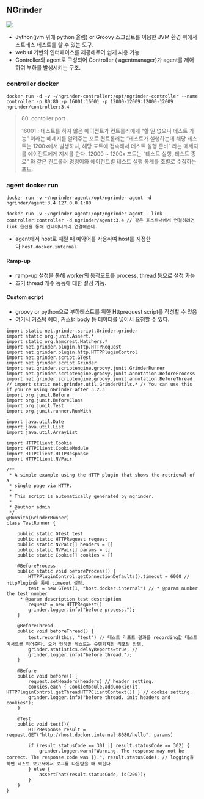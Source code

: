 ## NGrinder

![](https://img1.daumcdn.net/thumb/R1280x0/?scode=mtistory2&fname=https%3A%2F%2Fblog.kakaocdn.net%2Fdn%2FbhFzuS%2FbtqW4iklhOC%2FKdvOzva7ZFkdPEn8yzuY91%2Fimg.png)

- Jython(jvm 위에 python 올림) or Groovy 스크립트를 이용한 JVM 환경 위에서 스트레스 테스트를 할 수 있는 도구.
- web ui 기반의 인터페이스를 제공해주어 쉽게 사용 가능.
- Controller와  agent로 구성되어 Controller ( agentmanager)가 agent를 제어하여 부하를 발생시키는 구조.



### controller docker

```
docker run -d -v ~/ngrinder-controller:/opt/ngrinder-controller --name controller -p 80:80 -p 16001:16001 -p 12000-12009:12000-12009 ngrinder/controller:3.4
```

> 80: contoller port
>
> 16001 : 테스트를 하지 않은 에이전트가 컨트롤러에게 “할 일 없으니 테스트 가능” 이라는 메세지를 알려주는 포트
> 컨트롤러는 “테스트가 실행하는데 해당 테스트는 1200x에서 발생하니, 해당 포트에 접속해서 테스트 실행 준비” 라는 메세지를 에이전트에게 지시를 한다.
> 12000 ~ 1200x 포트는 “테스트 실행, 테스트 종료” 와 같은 컨트롤러 명령어와 에이전트별 테스트 실행 통계를 초별로 수집하는 포트.

### agent docker run

```
docker run -v ~/ngrinder-agent:/opt/ngrinder-agent -d ngrinder/agent:3.4 127.0.0.1:80

docker run -v ~/ngrinder-agent:/opt/ngrinder-agent --link controller:controller -d ngrinder/agent:3.4 // 같은 호스트내에서 연결하려면 link 옵션을 통해 컨테이너끼리 연결해준다.
```

- agent에서 host로 때릴 때 예약어를 사용하여 host를 지정한다.`host.docker.internal`





#### Ramp-up

- ramp-up 설정을 통해 worker의 동작모드를 process, thread 등으로 설정 가능
- 초기 thread 개수 등등에 대한 설정 가능.

 

#### Custom script

- groovy or python으로 부하테스트를 위한 Httprequest script를 작성할 수 있음
- 여기서 커스텀 헤더, 커스텀 body 등 데이터를 넣어서 요청할 수 있다.



```
import static net.grinder.script.Grinder.grinder
import static org.junit.Assert.*
import static org.hamcrest.Matchers.*
import net.grinder.plugin.http.HTTPRequest
import net.grinder.plugin.http.HTTPPluginControl
import net.grinder.script.GTest
import net.grinder.script.Grinder
import net.grinder.scriptengine.groovy.junit.GrinderRunner
import net.grinder.scriptengine.groovy.junit.annotation.BeforeProcess
import net.grinder.scriptengine.groovy.junit.annotation.BeforeThread
// import static net.grinder.util.GrinderUtils.* // You can use this if you're using nGrinder after 3.2.3
import org.junit.Before
import org.junit.BeforeClass
import org.junit.Test
import org.junit.runner.RunWith

import java.util.Date
import java.util.List
import java.util.ArrayList

import HTTPClient.Cookie
import HTTPClient.CookieModule
import HTTPClient.HTTPResponse
import HTTPClient.NVPair

/**
 * A simple example using the HTTP plugin that shows the retrieval of a
 * single page via HTTP. 
 * 
 * This script is automatically generated by ngrinder.
 * 
 * @author admin
 */
@RunWith(GrinderRunner)
class TestRunner {

	public static GTest test
	public static HTTPRequest request
	public static NVPair[] headers = []
	public static NVPair[] params = []
	public static Cookie[] cookies = []

	@BeforeProcess
	public static void beforeProcess() {
		HTTPPluginControl.getConnectionDefaults().timeout = 6000 // httpPlugin을 통해 timeout 설정.
		test = new GTest(1, "host.docker.internal") // * @param number      the test number
	 * @param description test description
		request = new HTTPRequest()
		grinder.logger.info("before process.");
	}

	@BeforeThread 
	public void beforeThread() {
		test.record(this, "test") // 테스트 리포트 결과를 recording할 테스트 메서드를 적어준다. 요거 안하면 테스트는 수행되지만 리포팅 안댐.
		grinder.statistics.delayReports=true; // 
		grinder.logger.info("before thread.");
	}
	
	@Before
	public void before() {
		request.setHeaders(headers) // header setting.
		cookies.each { CookieModule.addCookie(it, HTTPPluginControl.getThreadHTTPClientContext()) } // cookie setting.
		grinder.logger.info("before thread. init headers and cookies");
	}

	@Test
	public void test(){
		HTTPResponse result = request.GET("http://host.docker.internal:8080/hello", params)

		if (result.statusCode == 301 || result.statusCode == 302) {
			grinder.logger.warn("Warning. The response may not be correct. The response code was {}.", result.statusCode); // logging을 하면 테스트 보고서에서 로그를 다운받을 때 찍힌다.
		} else {
			assertThat(result.statusCode, is(200));
		}
	}
}

```









